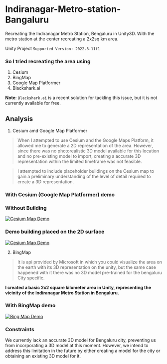 # Indiranagar-Metro-station-Bangaluru
Recreating the Indiranagar Metro Station, Bengaluru in Unity3D. With the metro station at the center recreating a 2x2sq.km area.

Unity Project `Supported Version: 2022.3.11f1`

### So I tried recreating the area using 
1. Cesium
2. BingMap
3. Google Map Platformer
4. Blackshark.ai

**Note**: `Blackshark.ai` is a recent solution for tackling this issue, but it is not currently available for free.

## Analysis 
1. Cesium amd Google Map Platformer 
> When I attempted to use Cesium and the Google Maps Platform, it allowed me to generate a 2D representation of the area. However, since there was no photorealistic 3D model available for this location and no pre-existing model to import, creating a accurate 3D representation within the limited timeframe was not feasible.

> I attempted to include placeholder buildings on the Cesium map to gain a preliminary understanding of the level of detail required to create a 3D representation.

### With Cesium (Google Map Platformer) demo 
### Without Building 
[![Cesium Map Demo](https://img.youtube.com/vi/clcWNpJStY8/0.jpg)](https://youtu.be/clcWNpJStY8)

### Demo building placed on the 2D surface
[![Cesium Map Demo](https://img.youtube.com/vi/587E1N5nkgc/0.jpg)](https://youtu.be/587E1N5nkgc)

2. BingMap
> It is api provided by Microsoft in which you could visualize the area on the earth with its 3D representation on the unity, but the same case happened with it there was no 3D model pre-trained for the bengaluru City specific.

**I created a basic 2x2 square kilometer area in Unity, representing the vicinity of the Indiranagar Metro Station in Bengaluru.**
### With BingMap demo
[![Bing Map Demo](https://img.youtube.com/vi/bBd5wqDNdCE/0.jpg)](https://youtu.be/bBd5wqDNdCE)

### Constraints
We currently lack an accurate 3D model for Bengaluru city, preventing us from incorporating a 3D model at this moment. However, we intend to address this limitation in the future by either creating a model for the city or obtaining an existing 3D model for it.
